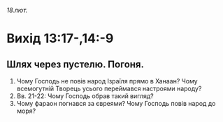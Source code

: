 
_18.лют._

# Вихід 13:17-,14:-9

## Шлях через пустелю. Погоня.
1. Чому Господь не повів народ Ізраїля прямо в Ханаан? Чому всемогутній Творець усього переймався настроями народу?
2. Вв. 21-22: Чому Господь обрав такий вигляд?
3. Чому фараон погнався за євреями? Чому Господь повів народ до моря?
